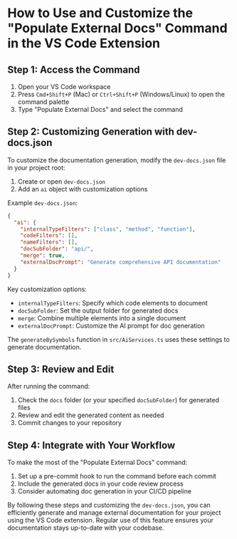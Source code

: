 # How to Use and Customize the "Populate External Docs" Command in the VS Code Extension

## Step 1: Access the Command

1. Open your VS Code workspace
2. Press `Cmd+Shift+P` (Mac) or `Ctrl+Shift+P` (Windows/Linux) to open the command palette
3. Type "Populate External Docs" and select the command

## Step 2: Customizing Generation with dev-docs.json

To customize the documentation generation, modify the `dev-docs.json` file in your project root:

1. Create or open `dev-docs.json`
2. Add an `ai` object with customization options

Example `dev-docs.json`:

```json
{
  "ai": {
    "internalTypeFilters": ["class", "method", "function"],
    "codeFilters": [],
    "nameFilters": [],
    "docSubFolder": "api/",
    "merge": true,
    "externalDocPrompt": "Generate comprehensive API documentation"
  }
}
```

Key customization options:

- `internalTypeFilters`: Specify which code elements to document
- `docSubFolder`: Set the output folder for generated docs
- `merge`: Combine multiple elements into a single document
- `externalDocPrompt`: Customize the AI prompt for doc generation

The `generateBySymbols` function in `src/AiServices.ts` uses these settings to generate documentation.

## Step 3: Review and Edit

After running the command:

1. Check the `docs` folder (or your specified `docSubFolder`) for generated files
2. Review and edit the generated content as needed
3. Commit changes to your repository

## Step 4: Integrate with Your Workflow

To make the most of the "Populate External Docs" command:

1. Set up a pre-commit hook to run the command before each commit
2. Include the generated docs in your code review process
3. Consider automating doc generation in your CI/CD pipeline

By following these steps and customizing the `dev-docs.json`, you can efficiently generate and manage external documentation for your project using the VS Code extension. Regular use of this feature ensures your documentation stays up-to-date with your codebase.